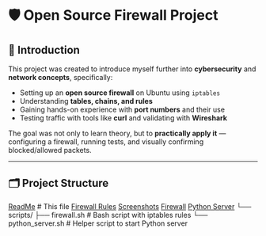 # 🛡️ Open Source Firewall Project

## 📖 Introduction
This project was created to introduce myself further into **cybersecurity** and **network concepts**, specifically:
- Setting up an **open source firewall** on Ubuntu using `iptables`
- Understanding **tables, chains, and rules**
- Gaining hands-on experience with **port numbers** and their use
- Testing traffic with tools like **curl** and validating with **Wireshark**

The goal was not only to learn theory, but to **practically apply it** — configuring a firewall, running tests, and visually confirming blocked/allowed packets.

---

## 🗂️ Project Structure
[ReadMe](README.md) # This file
[Firewall Rules](firewall_rules.md)
[Screenshots](Screenshots)
[Firewall](firewall.sh)
[]()
[Python Server](python_server.sh)
└── scripts/
├── firewall.sh # Bash script with iptables rules
└── python_server.sh # Helper script to start Python server

